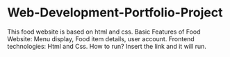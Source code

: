 # Web-Development-Portfolio-Project
This food website is based on html and css.
Basic Features of Food Website:
Menu display, Food item details, user account.
Frontend technologies:
Html and Css.
How to run?
Insert the link and it will run.


